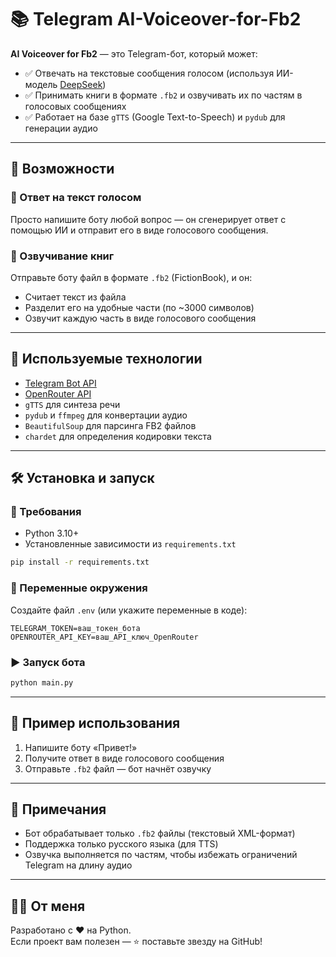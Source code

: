 # 📚 Telegram AI-Voiceover-for-Fb2
**AI Voiceover for Fb2** — это Telegram-бот, который может:

- ✅ Отвечать на текстовые сообщения голосом (используя ИИ-модель [DeepSeek](https://openrouter.ai/models/deepseek-chat-v3-0324-free))
- ✅ Принимать книги в формате `.fb2` и озвучивать их по частям в голосовых сообщениях
- ✅ Работает на базе `gTTS` (Google Text-to-Speech) и `pydub` для генерации аудио

---

## 🚀 Возможности

### 🤖 Ответ на текст голосом
Просто напишите боту любой вопрос — он сгенерирует ответ с помощью ИИ и отправит его в виде голосового сообщения.

### 📖 Озвучивание книг
Отправьте боту файл в формате `.fb2` (FictionBook), и он:
- Считает текст из файла
- Разделит его на удобные части (по ~3000 символов)
- Озвучит каждую часть в виде голосового сообщения

---

## 🧠 Используемые технологии

- [Telegram Bot API](https://core.telegram.org/bots/api)
- [OpenRouter API](https://openrouter.ai/)
- `gTTS` для синтеза речи
- `pydub` и `ffmpeg` для конвертации аудио
- `BeautifulSoup` для парсинга FB2 файлов
- `chardet` для определения кодировки текста

---

## 🛠 Установка и запуск

### 🔧 Требования
- Python 3.10+
- Установленные зависимости из `requirements.txt`

```bash
pip install -r requirements.txt
```

### 🧪 Переменные окружения

Создайте файл `.env` (или укажите переменные в коде):

```env
TELEGRAM_TOKEN=ваш_токен_бота
OPENROUTER_API_KEY=ваш_API_ключ_OpenRouter
```

### ▶️ Запуск бота

```bash
python main.py
```

---

## 📂 Пример использования

1. Напишите боту «Привет!»
2. Получите ответ в виде голосового сообщения
3. Отправьте `.fb2` файл — бот начнёт озвучку

---

## 📌 Примечания

- Бот обрабатывает только `.fb2` файлы (текстовый XML-формат)
- Поддержка только русского языка (для TTS)
- Озвучка выполняется по частям, чтобы избежать ограничений Telegram на длину аудио

---

## 🧑‍💻 От меня 

Разработано с ❤️ на Python.  
Если проект вам полезен — ⭐️ поставьте звезду на GitHub!
```
